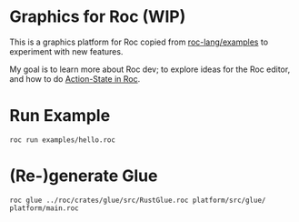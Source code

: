 
# Graphics for Roc (WIP)

This is a graphics platform for Roc copied from [roc-lang/examples](https://github.com/roc-lang/roc/tree/main/examples/gui) to experiment with new features. 

My goal is to learn more about Roc dev; to explore ideas for the Roc editor, and how to do [Action-State in Roc](https://docs.google.com/document/d/16qY4NGVOHu8mvInVD-ddTajZYSsFvFBvQON_hmyHGfo/edit#).

# Run Example

`roc run examples/hello.roc`

# (Re-)generate Glue 

`roc glue ../roc/crates/glue/src/RustGlue.roc platform/src/glue/ platform/main.roc`
